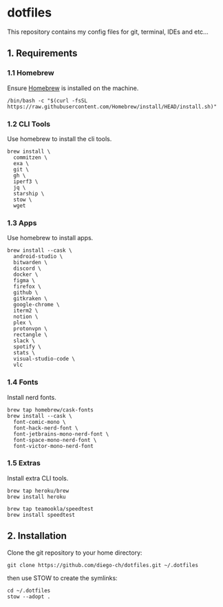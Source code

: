 # dotfiles
This repository contains my config files for git, terminal, IDEs and etc...

## 1. Requirements

### 1.1 Homebrew
Ensure [Homebrew](https://brew.sh/) is installed on the machine.
```
/bin/bash -c "$(curl -fsSL https://raw.githubusercontent.com/Homebrew/install/HEAD/install.sh)"
```

### 1.2 CLI Tools
Use homebrew to install the cli tools.
```
brew install \
  commitzen \
  exa \
  git \
  gh \
  iperf3 \
  jq \
  starship \
  stow \
  wget
```

### 1.3 Apps
Use homebrew to install apps.
```
brew install --cask \
  android-studio \
  bitwarden \
  discord \
  docker \
  figma \
  firefox \
  github \
  gitkraken \
  google-chrome \
  iterm2 \
  notion \
  plex \
  protonvpn \
  rectangle \
  slack \
  spotify \
  stats \
  visual-studio-code \
  vlc
```

### 1.4 Fonts
Install nerd fonts.
```
brew tap homebrew/cask-fonts
brew install --cask \
  font-comic-mono \
  font-hack-nerd-font \
  font-jetbrains-mono-nerd-font \
  font-space-mono-nerd-font \
  font-victor-mono-nerd-font
```

### 1.5 Extras
Install extra CLI tools.
```
brew tap heroku/brew
brew install heroku

brew tap teamookla/speedtest
brew install speedtest
```

## 2. Installation

Clone the git repository to your home directory:
```
git clone https://github.com/diego-ch/dotfiles.git ~/.dotfiles
```

then use STOW to create the symlinks:
```
cd ~/.dotfiles
stow --adopt .
```